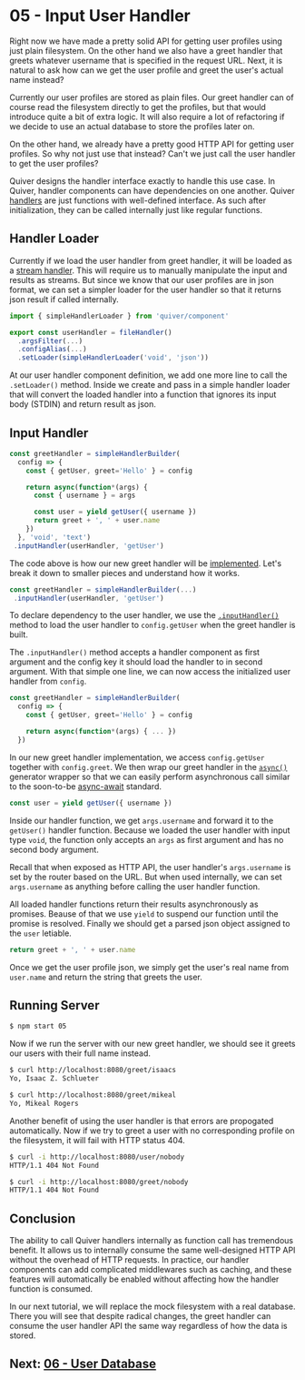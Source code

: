 # 05 - Input User Handler

Right now we have made a pretty solid API for getting user profiles using just plain filesystem. On the other hand we also have a greet handler that greets whatever username that is specified in the request URL. Next, it is natural to ask how can we get the user profile and greet the user's actual name instead?

Currently our user profiles are stored as plain files. Our greet handler can of course read the filesystem directly to get the profiles, but that would introduce quite a bit of extra logic. It will also require a lot of refactoring if we decide to use an actual database to store the profiles later on.

On the other hand, we already have a pretty good HTTP API for getting user profiles. So why not just use that instead? Can't we just call the user handler to get the user profiles?

Quiver designs the handler interface exactly to handle this use case. In Quiver, handler components can have dependencies on one another. Quiver [handlers](https://github.com/quiverjs/doc/wiki/Architecture-Constructs#handler) are just functions with well-defined interface. As such after initialization, they can be called internally just like regular functions.

## Handler Loader

Currently if we load the user handler from greet handler, it will be loaded as a [stream handler](https://github.com/quiverjs/doc/wiki/Architecture-Constructs#stream-handler). This will require us to manually manipulate the input and results as streams. But since we know that our user profiles are in json format, we can set a simpler loader for the user handler so that it returns json result if called internally.

```javascript
import { simpleHandlerLoader } from 'quiver/component'

export const userHandler = fileHandler()
  .argsFilter(...)
  .configAlias(...)
  .setLoader(simpleHandlerLoader('void', 'json'))
```

At our user handler component definition, we add one more line to call the `.setLoader()` method. Inside we create and pass in a simple handler loader that will convert the loaded handler into a function that ignores its input body (STDIN) and return result as json.

## Input Handler

```javascript
const greetHandler = simpleHandlerBuilder(
  config => {
    const { getUser, greet='Hello' } = config

    return async(function*(args) {
      const { username } = args

      const user = yield getUser({ username })
      return greet + ', ' + user.name
    })
  }, 'void', 'text')
 .inputHandler(userHandler, 'getUser')
```

The code above is how our new greet handler will be [implemented](greet.js). Let's break it down to smaller pieces and understand how it works.

```javascript
const greetHandler = simpleHandlerBuilder(...)
 .inputHandler(userHandler, 'getUser')
```

To declare dependency to the user handler, we use the [`.inputHandler()`](https://github.com/quiverjs/doc/wiki/Middleware-Components#input-handler-middleware) method to load the user handler to `config.getUser` when the greet handler is built.

The `.inputHandler()` method accepts a handler component as first argument and the config key it should load the handler to in second argument. With that simple one line, we can now access the initialized user handler from `config`.

```javascript
const greetHandler = simpleHandlerBuilder(
  config => {
    const { getUser, greet='Hello' } = config

    return async(function*(args) { ... })
  })
```

In our new greet handler implementation, we access `config.getUser` together with `config.greet`. We then wrap our greet handler in the [`async()`](https://github.com/quiverjs/doc/wiki/Promises#async) generator wrapper so that we can easily perform asynchronous call similar to the soon-to-be [async-await](https://github.com/lukehoban/ecmascript-asyncawait) standard.

```javascript
const user = yield getUser({ username })
```

Inside our handler function, we get `args.username` and forward it to the `getUser()` handler function. Because we loaded the user handler with input type `void`, the function only accepts an `args` as first argument and has no second body argument.

Recall that when exposed as HTTP API, the user handler's `args.username` is set by the router based on the URL. But when used internally, we can set `args.username` as anything before calling the user handler function.

All loaded handler functions return their results asynchronously as promises. Beause of that we use `yield` to suspend our function until the promise is resolved. Finally we should get a parsed json object assigned to the `user` letiable.

```javascript
return greet + ', ' + user.name
```

Once we get the user profile json, we simply get the user's real name from `user.name` and return the string that greets the user.

## Running Server

```bash
$ npm start 05
```

Now if we run the server with our new greet handler, we should see it greets our users with their full name instead.

```bash
$ curl http://localhost:8080/greet/isaacs
Yo, Isaac Z. Schlueter

$ curl http://localhost:8080/greet/mikeal
Yo, Mikeal Rogers
```

Another benefit of using the user handler is that errors are propogated automatically. Now if we try to greet a user with no corresponding profile on the filesystem, it will fail with HTTP status 404.

```bash
$ curl -i http://localhost:8080/user/nobody
HTTP/1.1 404 Not Found

$ curl -i http://localhost:8080/greet/nobody
HTTP/1.1 404 Not Found
```

## Conclusion

The ability to call Quiver handlers internally as function call has tremendous benefit. It allows us to internally consume the same well-designed HTTP API without the overhead of HTTP requests. In practice, our handler components can add complicated middlewares such as caching, and these features will automatically be enabled without affecting how the handler function is consumed.

In our next tutorial, we will replace the mock filesystem with a real database. There you will see that despite radical changes, the greet handler can consume the user handler API the same way regardless of how the data is stored.

## Next: [06 - User Database](../06)
